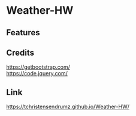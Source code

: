 # Weather-HW

## Features

## Credits
https://getbootstrap.com/
<br>
https://code.jquery.com/

## Link
https://tchristensendrumz.github.io/Weather-HW/